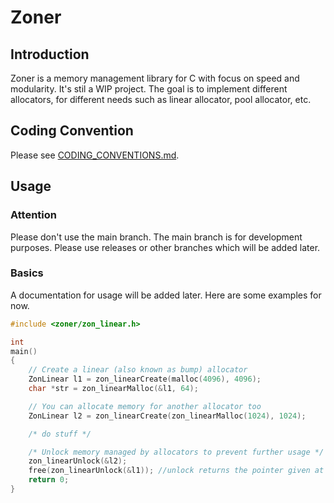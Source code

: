# Zoner
## Introduction
Zoner is a memory management library for C with focus on speed and modularity.
 It's stil a WIP project. The goal is to implement different allocators, for 
different needs such as linear allocator, pool allocator, etc.<br />

## Coding Convention
Please see [CODING_CONVENTIONS.md](docs/CODING_CONVENTIONS.md).

## Usage
### Attention
Please don't use the main branch. The main branch is for development 
purposes. Please use releases or other branches which will be added later.

### Basics
A documentation for usage will be added later. Here are some examples 
for now.
```c
#include <zoner/zon_linear.h>

int
main()
{
    // Create a linear (also known as bump) allocator
    ZonLinear l1 = zon_linearCreate(malloc(4096), 4096);
    char *str = zon_linearMalloc(&l1, 64);

    // You can allocate memory for another allocator too
    ZonLinear l2 = zon_linearCreate(zon_linearMalloc(1024), 1024);

    /* do stuff */

    /* Unlock memory managed by allocators to prevent further usage */
    zon_linearUnlock(&l2);
    free(zon_linearUnlock(&l1)); //unlock returns the pointer given at creation
    return 0;
}
```
